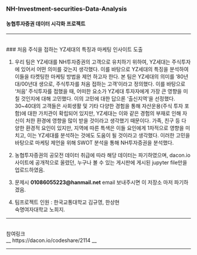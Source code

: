 ### NH-Investment-securities-Data-Analysis
#### 농협투자증권 데이터 시각화 프로젝트
<hr/>
<br>
### 처음 주식을 접하는 YZ세대의 특징과 마케팅 인사이트 도출
<br>

1. 우리 팀은 YZ세대를 NH투자증권의 고객으로 유치하기 위하여, YZ세대는 주식투자에 있어서 어떤 의미를 갖는지 생각했다. 
  이를 바탕으로 YZ세대의 특징을 분석하여 이들을 타켓팅한 마케팅 방법을 제언 하고자 한다. 본 팀은 YZ세대의 의미를 ‘80년대/00년대 생으로, 
  주식투자를 처음 접하는 고객’이라고 정의했다. 이를 바탕으로 ‘처음’ 주식투자를 접했을 때, 어떠한 요소가 YZ세대 투자자에게 가장 큰 영향을 미칠 것인지에 대해 고민했다. 
  이의 고민에 대한 답으론 ‘출신지역’을 선정했다. 30~40대의 고객들은 사회생활 및 기타 다양한 경험을 통해 자산운용(주식 투자 포함)에 대한 가치관이 확립되어 있지만, YZ세대는 이와 같은 경험의 부재로 인해 자신이 처한 환경에 영향을 많이 받을 것이라고 생각했기 때문이다. 가족, 친구 등 다양한 환경적 요인이 있지만, 지역에 따른 특색은 이들 요인에게 1차적으로 영향을 미치고, 이는 YZ세대를 분석하는 것에도 도움이 될 것이라고 생각했다.
  이러한 고민을 바탕으로 마케팅 제언을 위해 SWOT 분석을 통해 NH투자증권을 분석했다.

2. 농협투자증권의 공모전 데이터 취급에 따라 해당 데이터는 파기하였으며,
  dacon.io 사이트에 공개적으로 올렸던, 누구나 볼 수 있는 게시판에 게시된 jupyter file만을 업로드하였음.
  
3. 문제시 __01086055223@hanmail.net__ email 보내주시면 이 저장소 마저 파기하겠음.

4. 팀프로젝트 인원 : 한국교통대학교 김규영, 한상현<br>
                    숙명여자대학교 노희지.
                    
<hr/><br>
참여링크<br>
__ https://dacon.io/codeshare/2114  __
<hr/>
